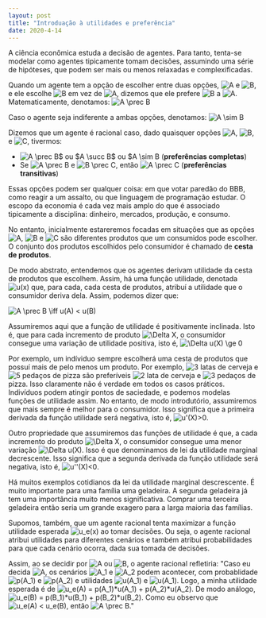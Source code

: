 ```yaml
--- 
layout: post
title: "Introduação à utilidades e preferência"
date: 2020-4-14
---
```

A ciência econômica estuda a decisão de agentes. Para tanto, tenta-se modelar como agentes tipicamente tomam decisões, assumindo uma série de hipóteses, que podem ser mais ou menos relaxadas e complexificadas. 

Quando um agente tem a opção de escolher entre duas opções, <img src="https://tex.s2cms.ru/svg/A" alt="A" /> e <img src="https://tex.s2cms.ru/svg/B" alt="B" />, e ele escolhe <img src="https://tex.s2cms.ru/svg/B" alt="B" /> em vez de <img src="https://tex.s2cms.ru/svg/A" alt="A" />, dizemos que ele prefere <img src="https://tex.s2cms.ru/svg/B" alt="B" /> a <img src="https://tex.s2cms.ru/svg/A" alt="A" />. Matematicamente, denotamos: 
<img src="https://tex.s2cms.ru/svg/%20A%20%5Cprec%20B" alt=" A \prec B" />

Caso o agente seja indiferente a ambas opções, denotamos: <img src="https://tex.s2cms.ru/svg/A%20%5Csim%20B" alt="A \sim B" />

Dizemos que um agente é racional caso, dado quaisquer opções <img src="https://tex.s2cms.ru/svg/A" alt="A" />, <img src="https://tex.s2cms.ru/svg/B" alt="B" />, e <img src="https://tex.s2cms.ru/svg/C" alt="C" />, tivermos: 

* <img src="https://tex.s2cms.ru/svg/A%20%5Cprec%20B%24%20ou%20%24A%20%5Csucc%20B%24%20ou%20%24A%20%5Csim%20B" alt="A \prec B$ ou $A \succ B$ ou $A \sim B" /> (**preferências completas**) 
* Se <img src="https://tex.s2cms.ru/svg/A%20%5Cprec%20B" alt="A \prec B" /> e <img src="https://tex.s2cms.ru/svg/B%20%5Cprec%20C" alt="B \prec C" />, então <img src="https://tex.s2cms.ru/svg/A%20%5Cprec%20C" alt="A \prec C" /> (**preferências transitivas**)

Essas opções podem ser qualquer coisa: em que votar paredão do BBB, como reagir a um assalto, ou que linguagem de programação estudar. O escopo da economia é cada vez mais amplo do que é associado tipicamente a disciplina: dinheiro, mercados, produção, e consumo. 

No entanto, inicialmente estareremos focadas em situações que as opções <img src="https://tex.s2cms.ru/svg/A" alt="A" />, <img src="https://tex.s2cms.ru/svg/B" alt="B" /> e <img src="https://tex.s2cms.ru/svg/C" alt="C" /> são diferentes produtos que um consumidos pode escolher. O conjunto dos produtos escolhidos pelo consumidor é chamado de **cesta de produtos**.

De modo abstrato, entendemos que os agentes derivam utilidade da cesta de produtos que escolhem. Assim, há uma função utilidade, denotada <img src="https://tex.s2cms.ru/svg/u(x)" alt="u(x)" /> que, para cada, cada cesta de produtos, atribuí a utilidade que o consumidor deriva dela. Assim, podemos dizer que:

<img src="https://tex.s2cms.ru/svg/A%20%5Cprec%20B%20%5Ciff%20u(A)%20%3C%20u(B)" alt="A \prec B \iff u(A) &lt; u(B)" />

Assumiremos aqui que a função de utilidade é positivamente inclinada. Isto é, que para cada incremento de produto <img src="https://tex.s2cms.ru/svg/%5CDelta%20X" alt="\Delta X" />, o consumidor consegue uma variação de utilidade positiva, isto é, <img src="https://tex.s2cms.ru/svg/%5CDelta%20u(X)%20%5Cge%200" alt="\Delta u(X) \ge 0" />

Por exemplo, um indíviduo sempre escolherá uma cesta de produtos que possuí mais de pelo menos um produto. Por exemplo, <img src="https://tex.s2cms.ru/svg/3" alt="3" /> latas de cerveja e <img src="https://tex.s2cms.ru/svg/5" alt="5" /> pedaços de pizza são preferíveis <img src="https://tex.s2cms.ru/svg/2" alt="2" /> lata de cerveja e <img src="https://tex.s2cms.ru/svg/3" alt="3" /> pedaços de pizza. Isso claramente não é verdade em todos os casos práticos. Indivíduos podem atingir pontos de saciedade, e podemos modelas funções de utilidade assim. No entanto, de modo introdutório, assumiremos que mais sempre é melhor para o consumidor. Isso significa que a primeira derivada da função utilidade será negativa, isto é, <img src="https://tex.s2cms.ru/svg/u'(X)%3E0" alt="u'(X)&gt;0" />. 

Outro propriedade que assumiremos das funções de utilidade é que, a cada incremento do produto <img src="https://tex.s2cms.ru/svg/%5CDelta%20X" alt="\Delta X" />, o consumidor consegue uma menor variação <img src="https://tex.s2cms.ru/svg/%5CDelta%20u(X)" alt="\Delta u(X)" />. Isso é que denominamos de lei da utilidade marginal decrescente. Isso significa que a segunda derivada da função utilidade será negativa, isto é, <img src="https://tex.s2cms.ru/svg/u''(X)%3C0" alt="u''(X)&lt;0" />. 

Há muitos exemplos cotidianos da lei da utilidade marginal descrescente. É muito importante para uma família uma geladeira. A segunda geladeira já tem uma importância muito menos significativa. Comprar uma terceira geladeira então seria um grande exagero para a larga maioria das famílias.  

Supomos, também, que um agente racional tenta maximizar a função utilidade esperada <img src="https://tex.s2cms.ru/svg/u_e(x)" alt="u_e(x)" /> ao tomar decisões. Ou seja, o agente racional atribui utilidades para diferentes cenários e também atribui probabilidades para que cada cenário ocorra, dada sua tomada de decisões. 

Assim, ao se decidir por <img src="https://tex.s2cms.ru/svg/A" alt="A" /> ou <img src="https://tex.s2cms.ru/svg/B" alt="B" />, o agente racional refletiria: "Caso eu decida <img src="https://tex.s2cms.ru/svg/A" alt="A" />, os cenários <img src="https://tex.s2cms.ru/svg/A_1" alt="A_1" /> e <img src="https://tex.s2cms.ru/svg/A_2" alt="A_2" /> podem acontecer, com probablidade <img src="https://tex.s2cms.ru/svg/p(A_1)" alt="p(A_1)" /> e <img src="https://tex.s2cms.ru/svg/p(A_2)" alt="p(A_2)" /> e utilidades <img src="https://tex.s2cms.ru/svg/u(A_1)" alt="u(A_1)" /> e <img src="https://tex.s2cms.ru/svg/u(A_1)" alt="u(A_1)" />. Logo, a minha utilidade esperada é de <img src="https://tex.s2cms.ru/svg/u_e(A)%20%3D%20p(A_1)*u(A_1)%20%2B%20p(A_2)*u(A_2)" alt="u_e(A) = p(A_1)*u(A_1) + p(A_2)*u(A_2)" />. De modo análogo, <img src="https://tex.s2cms.ru/svg/u_e(B)%20%3D%20p(B_1)*u(B_1)%20%2B%20p(B_2)*u(B_2)" alt="u_e(B) = p(B_1)*u(B_1) + p(B_2)*u(B_2)" />. Como eu observo que <img src="https://tex.s2cms.ru/svg/u_e(A)%20%3C%20u_e(B)%20" alt="u_e(A) &lt; u_e(B) " />, então <img src="https://tex.s2cms.ru/svg/A%20%5Cprec%20B" alt="A \prec B" />."

